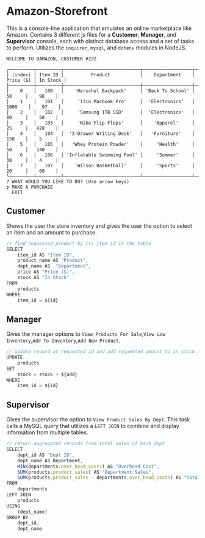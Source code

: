 # Amazon-Storefront

This is a console-line application that emulates an online marketplace like Amazon. Contains 3 different js files for a **Customer**, **Manager**, and **Supervisor** console, each with distinct database access and a set of tasks to perform. Utilizes the ```inquirer```, ```mysql```, and ```dotenv``` modules in NodeJS.

```
WELCOME TO BAMAZON, CUSTOMER #232

┌─────────┬─────────┬────────────────────────────┬──────────────────┬───────────┬──────────┐
│ (index) │ Item ID │          Product           │    Department    │ Price ($) │ In Stock │
├─────────┼─────────┼────────────────────────────┼──────────────────┼───────────┼──────────┤
│    0    │   100   │    'Herschel Backpack'     │ 'Back To School' │    50     │    98    │
│    1    │   101   │     '13in Macbook Pro'     │  'Electronics'   │   1000    │    97    │
│    2    │   102   │     'Samsung 1TB SSD'      │  'Electronics'   │    80     │    50    │
│    3    │   103   │     'Nike Flip Flops'      │    'Apparel'     │    25     │   428    │
│    4    │   104   │  '3-Drawer Writing Desk'   │   'Furniture'    │    150    │    5     │
│    5    │   105   │   'Whey Protein Powder'    │     'Health'     │    50     │   140    │
│    6    │   106   │ 'Inflatable Swimming Pool' │     'Summer'     │    30     │    4     │
│    7    │   107   │    'Wilson Basketball'     │     'Sports'     │    20     │    60    │
└─────────┴─────────┴────────────────────────────┴──────────────────┴───────────┴──────────┘
? WHAT WOULD YOU LIKE TO DO? (Use arrow keys)
❯ MAKE A PURCHASE 
  EXIT 
```

## Customer

Shows the user the store inventory and gives the user the option to select an item and an amount to purchase. 

```js
// find requested product by its item id in the table
SELECT 
    item_id AS "Item ID",
    product_name AS "Product",
    dept_name AS  "Department",
    price AS "Price ($)",
    stock AS "In Stock"
FROM
    products
WHERE
    item_id = ${id}
```


## Manager

Gives the manager options to ```View Products For Sale```,```View Low Inventory```,```Add To Inventory```,```Add New Product```. 


```js
// update record at requested id and add requested amount to in stock amount
UPDATE 
    products 
SET 
    stock = stock + ${add} 
WHERE 
    item_id = ${id}
```



## Supervisor

Gives the supervisor the option to ```View Product Sales By Dept```. This task calls a MySQL query that utilizes a ```LEFT JOIN``` to combine and display information from multiple tables. 

```js
// return aggregated records from total sales of each dept
SELECT
    dept_id AS "Dept ID",
    dept_name AS Department,
    MIN(departments.over_head_costs) AS "Overhead Cost",
    SUM(products.product_sales) AS "Department Sales",
    SUM(products.product_sales - departments.over_head_costs) AS "Total Profit"
FROM
    departments
LEFT JOIN
    products
USING
    (dept_name)
GROUP BY
    dept_id,
    dept_name
```